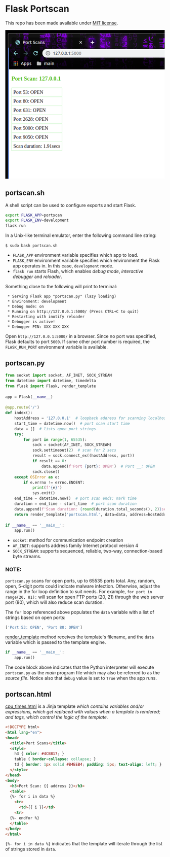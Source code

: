 # Flask Portscan

This repo has been made available under [MIT license](https://github.com/nick3499/psutil_cpu_times/blob/master/LICENSE).

![screen capture](screen_capture.png)

## portscan.sh

A shell script can be used to configure exports and start Flask.

```bash
export FLASK_APP=portscan
export FLASK_ENV=development
flask run
```

In a Unix-like terminal emulator, enter the following command line string:

`$ sudo bash portscan.sh`

- `FLASK_APP` environment variable specifies which app to load.
- `FLASK_ENV` environment variable specifies which environment the Flask app operates in. In this case, `development` mode.
- `flask run` starts Flash, which enables _debug mode_, _interactive debugger_ and _reloader_.

Something close to the following will print to terminal:

```
 * Serving Flask app "portscan.py" (lazy loading)
 * Environment: development
 * Debug mode: on
 * Running on http://127.0.0.1:5000/ (Press CTRL+C to quit)
 * Restarting with inotify reloader
 * Debugger is active!
 * Debugger PIN: XXX-XXX-XXX
```

Open `http://127.0.0.1:5000/` in a browser. Since no port was specified, Flask defaults to port `5000`. If some other port number is required, the `FLASK_RUN_PORT` environment variable is available.

## portscan.py

```python
from socket import socket, AF_INET, SOCK_STREAM
from datetime import datetime, timedelta
from flask import Flask, render_template

app = Flask(__name__)

@app.route('/')
def index():
    hostAddress = '127.0.0.1'  # loopback address for scanning localhost
    start_time = datetime.now()  # port scan start time
    data = []  # lists open port strings
    try:
        for port in range(1, 65535):
            sock = socket(AF_INET, SOCK_STREAM)
            sock.settimeout(2)  # scan for 2 secs
            result = sock.connect_ex((hostAddress, port))
            if result == 0:
                data.append(f'Port {port}: OPEN')  # Port __: OPEN
            sock.close()
    except OSError as e:
        if e.errno != errno.ENOENT:
            print(f'{e}')
            sys.exit()
    end_time = datetime.now()  # port scan ends: mark time
    duration = end_time - start_time  # port scan duration
    data.append(f'Scan duration: {round(duration.total_seconds(), 2)}secs')
    return render_template('portscan.html', data=data, address=hostAddress)

if __name__ == '__main__':
    app.run()
```

- `socket`: method for communication endpoint creation
- `AF_INET`: supports address family Internet protocol version 4
- `SOCK_STREAM`: supports sequenced, reliable, two-way, connection-based byte streams.

### NOTE:

`portscan.py` scans for open ports, up to 65535 ports total. Any, random, open, 5-digit ports could indicate malware infection. Otherwise, adjust the range in the for loop definition to suit needs. For example, `for port in range(20, 81):` will scan for open FTP ports (20, 21) through the web server port (80), which will also reduce scan duration.

The `for` loop referenced above populates the `data` variable with a list of strings based on open ports:

```python
['Port 53: OPEN', 'Port 80: OPEN']
```

[render_template](https://flask.palletsprojects.com/en/1.1.x/api/#flask.render_template) method receives the template's filename, and the `data` variable which is passed to the template engine.

```python
if __name__ == '__main__':
    app.run()
```

The code block above indicates that the Python interpreter will execute `portscan.py` as the _main_ program file which may also be referred to as the _source file_. Notice also that `debug` value is set to `True` when the app runs.

## portscan.html

[cpu_times.html](https://jinja.palletsprojects.com/en/2.10.x/templates/) is a Jinja template _which contains variables and/or expressions, which get replaced with values when a template is rendered; and tags, which control the logic of the template._

```html
<!DOCTYPE html>
<html lang="en">
<head>
  <title>Port Scans</title>
  <style>
    h3 { color: #4CBB17; }
    table { border-collapse: collapse; }
    td { border: 1px solid #B4EEB4; padding: 5px; text-align: left; }
  </style>
</head>
<body>
  <h3>Port Scan: {{ address }}</h3>
  <table>
  {%- for i in data %}
    <tr>
      <td>{{ i }}</td>
    <tr>
  {%- endfor %}
  </table>
</body>
</html>
```

`{%- for i in data %}` indicates that the template will iterate through the list of strings stored in `data`.
